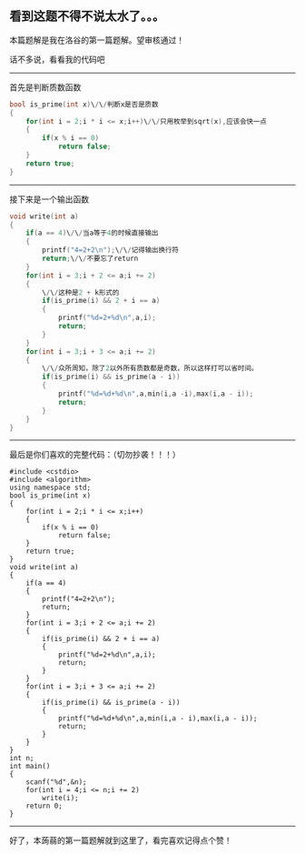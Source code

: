 ## **看到这题不得不说太水了。。。**
本篇题解是我在洛谷的第一篇题解。望审核通过！

话不多说，看看我的代码吧


------------
首先是判断质数函数



```c
bool is_prime(int x)\/\/判断x是否是质数
{
	for(int i = 2;i * i <= x;i++)\/\/只用枚举到sqrt(x),应该会快一点
	{
		if(x % i == 0)
			return false;
	}
	return true;
}
```


------------
接下来是一个输出函数
```c
void write(int a)
{
	if(a == 4)\/\/当a等于4的时候直接输出
	{
		printf("4=2+2\n");\/\/记得输出换行符
		return;\/\/不要忘了return
	}
	for(int i = 3;i + 2 <= a;i += 2)
	{
        \/\/这种是2 + k形式的                     
		if(is_prime(i) && 2 + i == a)
		{
			printf("%d=2+%d\n",a,i);
			return;
		}
	}
	for(int i = 3;i + 3 <= a;i += 2)
	{
		\/\/众所周知，除了2以外所有质数都是奇数，所以这样打可以省时间。
		if(is_prime(i) && is_prime(a - i))
		{
			printf("%d=%d+%d\n",a,min(i,a -i),max(i,a - i));
			return;
		}
	}
}
```


------------
最后是你们喜欢的完整代码：（切勿抄袭！！！）
```
#include <cstdio>
#include <algorithm>
using namespace std;
bool is_prime(int x)
{
	for(int i = 2;i * i <= x;i++)
	{
		if(x % i == 0)
			return false;
	}
	return true;
}
void write(int a)
{
	if(a == 4)
	{
		printf("4=2+2\n");
		return;
	}
	for(int i = 3;i + 2 <= a;i += 2)
	{
		if(is_prime(i) && 2 + i == a)
		{
			printf("%d=2+%d\n",a,i);
			return;
		}
	}
	for(int i = 3;i + 3 <= a;i += 2)
	{
		if(is_prime(i) && is_prime(a - i))
		{
			printf("%d=%d+%d\n",a,min(i,a - i),max(i,a - i));
			return;
		}
	}
}
int n;
int main()
{
	scanf("%d",&n);
	for(int i = 4;i <= n;i += 2)
		write(i);
	return 0;
}
```


------------

好了，本蒟蒻的第一篇题解就到这里了，看完喜欢记得点个赞！